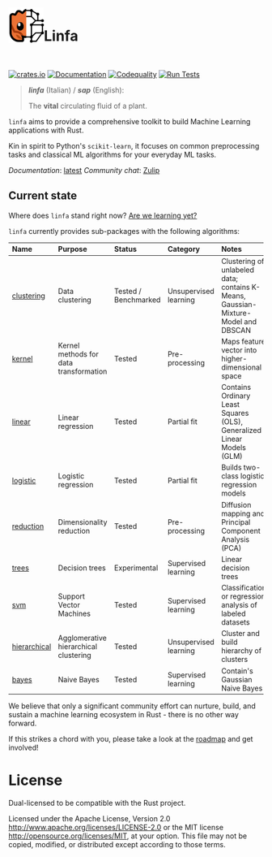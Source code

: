 <img align="left" src="./mascot.svg" width="70px" height="70px" alt="Linfa mascot icon">

# Linfa

<br />

[![crates.io](https://img.shields.io/crates/v/linfa.svg)](https://crates.io/crates/linfa)
[![Documentation](https://docs.rs/linfa/badge.svg)](https://docs.rs/linfa)
[![Codequality](https://github.com/rust-ml/linfa/workflows/Codequality%20Lints/badge.svg)](https://github.com/rust-ml/linfa/actions?query=workflow%3A%22Codequality+Lints%22)
[![Run Tests](https://github.com/rust-ml/linfa/workflows/Run%20Tests/badge.svg)](https://github.com/rust-ml/linfa/actions?query=workflow%3A%22Run+Tests%22)

> _**linfa**_ (Italian) / _**sap**_ (English):
> 
> The **vital** circulating fluid of a plant.


`linfa` aims to provide a comprehensive toolkit to build Machine Learning applications with Rust.

Kin in spirit to Python's `scikit-learn`, it focuses on common preprocessing tasks and classical ML algorithms for your everyday ML tasks.

_Documentation_: [latest](https://docs.rs/linfa)
_Community chat_: [Zulip](https://rust-ml.zulipchat.com/)

## Current state

Where does `linfa` stand right now? [Are we learning yet?](http://www.arewelearningyet.com/)

`linfa` currently provides sub-packages with the following algorithms: 


| Name | Purpose | Status | Category |  Notes | 
| :--- | :--- | :---| :--- | :---| 
| [clustering](linfa-clustering/) | Data clustering | Tested / Benchmarked  | Unsupervised learning | Clustering of unlabeled data; contains K-Means, Gaussian-Mixture-Model and DBSCAN  | 
| [kernel](linfa-kernel/) | Kernel methods for data transformation  | Tested  | Pre-processing | Maps feature vector into higher-dimensional space| 
| [linear](linfa-linear/) | Linear regression | Tested  | Partial fit | Contains Ordinary Least Squares (OLS), Generalized Linear Models (GLM) | 
| [logistic](linfa-logistic/) | Logistic regression | Tested  | Partial fit | Builds two-class logistic regression models
| [reduction](linfa-reduction/) | Dimensionality reduction | Tested  | Pre-processing | Diffusion mapping and Principal Component Analysis (PCA) |
| [trees](linfa-trees/) | Decision trees | Experimental  | Supervised learning | Linear decision trees
| [svm](linfa-svm/) | Support Vector Machines | Tested  | Supervised learning | Classification or regression analysis of labeled datasets | 
| [hierarchical](linfa-hierarchical/) | Agglomerative hierarchical clustering | Tested | Unsupervised learning | Cluster and build hierarchy of clusters |
| [bayes](linfa-bayes/) | Naive Bayes | Tested | Supervised learning | Contain's Gaussian Naive Bayes |

We believe that only a significant community effort can nurture, build, and sustain a machine learning ecosystem in Rust - there is no other way forward.

If this strikes a chord with you, please take a look at the [roadmap](https://github.com/rust-ml/linfa/issues/7) and get involved!

# License
Dual-licensed to be compatible with the Rust project.

Licensed under the Apache License, Version 2.0 http://www.apache.org/licenses/LICENSE-2.0 or the MIT license http://opensource.org/licenses/MIT, at your option. This file may not be copied, modified, or distributed except according to those terms.
